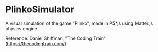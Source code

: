 # PlinkoSimulator
A visual simulation of the game "Plinko", made in P5*js using Matter.js physics engine.

Reference: Daniel Shiffman, "The Coding Train" (https://thecodingtrain.com/)
